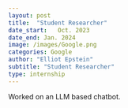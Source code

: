 ```yaml
---
layout: post
title:  "Student Researcher"
date_start:   Oct. 2023
date_end: Jan. 2024
image: /images/Google.png
categories: Google
author: "Elliot Epstein"
subtitle: "Student Researcher"
type: internship
---
```

Worked on an LLM based chatbot.